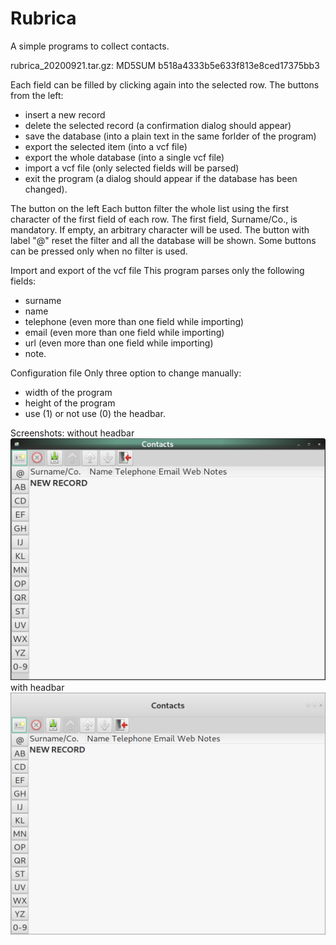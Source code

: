 # Rubrica
A simple programs to collect contacts.

rubrica_20200921.tar.gz: MD5SUM b518a4333b5e633f813e8ced17375bb3

Each field can be filled by clicking again into the selected row.
The buttons from the left:
- insert a new record
- delete the selected record (a confirmation dialog should appear)
- save the database (into a plain text in the same forlder of the program)
- export the selected item (into a vcf file)
- export the whole database (into a single vcf file)
- import a vcf file (only selected fields will be parsed)
- exit the program (a dialog should appear if the database has been changed).

The button on the left
Each button filter the whole list using the first character of the first field of each row.
The first field, Surname/Co., is mandatory. If empty, an arbitrary character will be used.
The button with label "@" reset the filter and all the database will be shown.
Some buttons can be pressed only when no filter is used.

Import and export of the vcf file
This program parses only the following fields:
- surname
- name
- telephone (even more than one field while importing)
- email (even more than one field while importing)
- url (even more than one field while importing)
- note.

Configuration file
Only three option to change manually:
- width of the program
- height of the program
- use (1) or not use (0) the headbar.

Screenshots:
without headbar
![My image](https://github.com/frank038/Rubrica/blob/master/Image1.png)
with headbar
![My image](https://github.com/frank038/Rubrica/blob/master/Image2.png)
